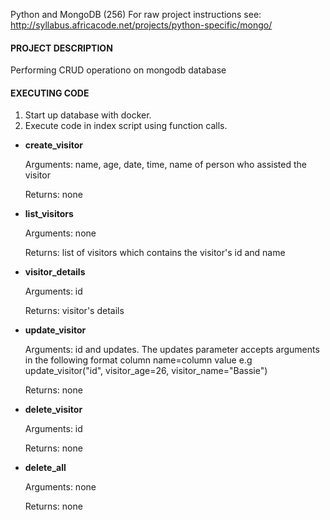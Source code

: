 Python and MongoDB (256)
For raw project instructions see: http://syllabus.africacode.net/projects/python-specific/mongo/
#### **PROJECT DESCRIPTION**

Performing CRUD operationo on mongodb database
#### **EXECUTING CODE**
1. Start up database with docker.
2. Execute code in index script using function calls.

* **create_visitor**

    Arguments: name, age, date, time, name of person who assisted the visitor

    Returns: none

* **list_visitors**

    Arguments: none
     
    Returns: list of visitors which contains the visitor's id and name

* **visitor_details**

    Arguments: id

    Returns: visitor's details

* **update_visitor**

    Arguments: id and updates. The updates parameter accepts arguments in the following format column name=column value e.g update_visitor("id", visitor_age=26, visitor_name="Bassie")

    Returns: none

* **delete_visitor** 

    Arguments: id

    Returns: none

* **delete_all**

    Arguments: none

    Returns: none

